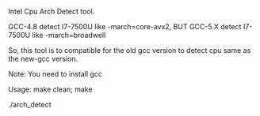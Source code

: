 Intel Cpu Arch Detect tool.

GCC-4.8 detect I7-7500U like -march=core-avx2, BUT
GCC-5.X detect I7-7500U like -march=broadwell

So, this tool is to compatible for the old gcc version to detect cpu same as the new-gcc version.

Note: You need to install gcc 

Usage: make clean; make

./arch_detect



